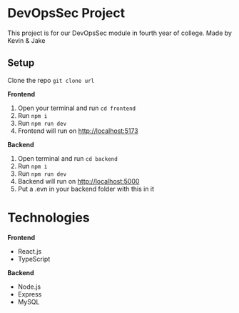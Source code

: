 # DevOpsSec Project

This project is for our DevOpsSec module in fourth year of college.
Made by Kevin & Jake

## Setup

Clone the repo
`git clone url`

**Frontend**

1. Open your terminal and run `cd frontend`
2. Run `npm i`
3. Run `npm run dev`
4. Frontend will run on [http://localhost:5173](http://localhost:5173)

**Backend**

1. Open terminal and run `cd backend`
2. Run `npm i`
3. Run `npm run dev`
4. Backend will run on [http://localhost:5000](http://localhost:5000)
5. Put a .evn in your backend folder with this in it

# Technologies

**Frontend**

- React.js
- TypeScript

**Backend**

- Node.js
- Express
- MySQL
